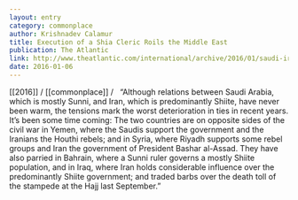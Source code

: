 ```yaml
---
layout: entry
category: commonplace
author: Krishnadev Calamur
title: Execution of a Shia Cleric Roils the Middle East
publication: The Atlantic
link: http://www.theatlantic.com/international/archive/2016/01/saudi-iran-execution-kuwait/422628/
date: 2016-01-06
---
```


[[2016]] / [[commonplace]] / 
 
“Although relations between Saudi Arabia, which is mostly Sunni, and Iran, which is predominantly Shiite, have never been warm, the tensions mark the worst deterioration in ties in recent years. It’s been some time coming: The two countries are on opposite sides of the civil war in Yemen, where the Saudis support the government and the Iranians the Houthi rebels; and in Syria, where Riyadh supports some rebel groups and Iran the government of President Bashar al-Assad. They have also parried in Bahrain, where a Sunni ruler governs a mostly Shiite population, and in Iraq, where Iran holds considerable influence over the predominantly Shiite government; and traded barbs over the death toll of the stampede at the Hajj last September.”

